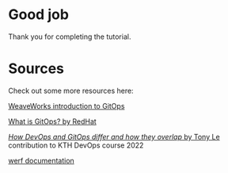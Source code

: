 # Good job

Thank you for completing the tutorial.

# Sources
Check out some more resources here:

[WeaveWorks introduction to GitOps](https://www.weave.works/technologies/gitops/)

[What is GitOps? by RedHat](https://www.redhat.com/en/topics/devops/what-is-gitops)

[*How DevOps and GitOps differ and how they overlap* by Tony Le](https://github.com/Autonymic/devops-course/blob/4dfeb5571024504330c155cbfee293f163aa7f2d/contributions/essay/ttle/DevOps_Essay_Tony%20Le.pdf) contribution to KTH DevOps course 2022

[werf documentation](https://werf.io/documentation/v1.2/)